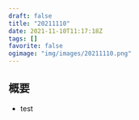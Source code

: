 ```yaml
---
draft: false
title: "20211110"
date: 2021-11-10T11:17:18Z
tags: []
favorite: false
ogimage: "img/images/20211110.png"
---
```


## 概要

- test
